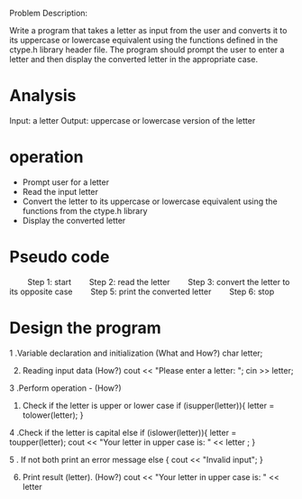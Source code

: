 Problem Description:

Write a program that takes a letter as input from the user and converts it to its uppercase or lowercase equivalent using the functions defined in the ctype.h library header file. The program should prompt the user to enter a letter and then display the converted letter in the appropriate case.

# Analysis

Input: a letter
Output: uppercase or lowercase version of the letter

# operation

- Prompt user for a letter
- Read the input letter
- Convert the letter to its uppercase or lowercase equivalent using the functions from the ctype.h library
- Display the converted letter


# Pseudo code
  
  Step 1: start
  Step 2: read the letter
  Step 3: convert the letter to its opposite case
  Step 5: print the converted letter
  Step 6: stop

# Design the program

1 .Variable declaration and initialization (What and How?)
 char letter;

2. Reading input data (How?)
 cout << "Please enter a letter: ";
  cin >> letter;

3 .Perform operation - (How?)
  1. Check if the letter is upper or lower case
 if (isupper(letter)){
  letter = tolower(letter);
  }

4 .Check if the letter is capital
 else if (islower(letter)){
  letter = toupper(letter);
  cout << "Your letter in upper case is: " << letter ;
  }

5 . If not both print an error message
 else {
  cout << "Invalid input";
 }

6. Print result (letter). (How?)
 cout << "Your letter in upper case is: " << letter


